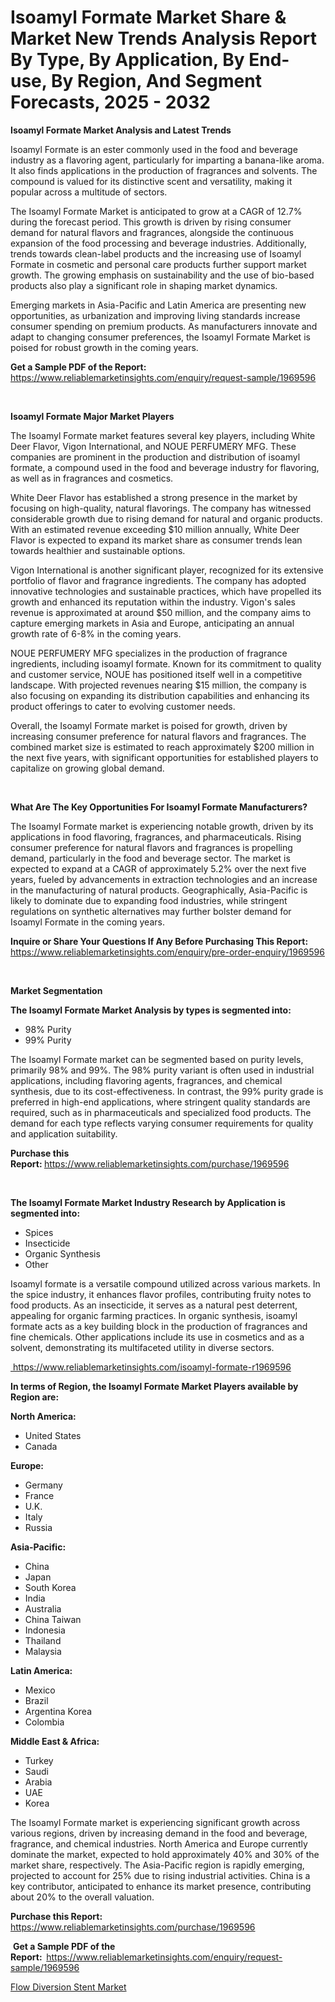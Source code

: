 <p><h1>Isoamyl Formate Market Share & Market New Trends Analysis Report By Type, By Application, By End-use, By Region, And Segment Forecasts, 2025 - 2032</h1></p><p><strong>Isoamyl Formate Market Analysis and Latest Trends</strong></p>
<p><p>Isoamyl Formate is an ester commonly used in the food and beverage industry as a flavoring agent, particularly for imparting a banana-like aroma. It also finds applications in the production of fragrances and solvents. The compound is valued for its distinctive scent and versatility, making it popular across a multitude of sectors.</p><p>The Isoamyl Formate Market is anticipated to grow at a CAGR of 12.7% during the forecast period. This growth is driven by rising consumer demand for natural flavors and fragrances, alongside the continuous expansion of the food processing and beverage industries. Additionally, trends towards clean-label products and the increasing use of Isoamyl Formate in cosmetic and personal care products further support market growth. The growing emphasis on sustainability and the use of bio-based products also play a significant role in shaping market dynamics.</p><p>Emerging markets in Asia-Pacific and Latin America are presenting new opportunities, as urbanization and improving living standards increase consumer spending on premium products. As manufacturers innovate and adapt to changing consumer preferences, the Isoamyl Formate Market is poised for robust growth in the coming years.</p></p>
<p><strong>Get a Sample PDF of the Report:&nbsp;</strong> <a href="https://www.reliablemarketinsights.com/enquiry/request-sample/1969596?utm_campaign=3033&utm_medium=2&utm_source=Github&utm_content=ia&utm_term=01042025&utm_id=isoamyl-formate">https://www.reliablemarketinsights.com/enquiry/request-sample/1969596</a></p>
<p>&nbsp;</p>
<p><strong>Isoamyl Formate Major Market Players</strong></p>
<p><p>The Isoamyl Formate market features several key players, including White Deer Flavor, Vigon International, and NOUE PERFUMERY MFG. These companies are prominent in the production and distribution of isoamyl formate, a compound used in the food and beverage industry for flavoring, as well as in fragrances and cosmetics.</p><p>White Deer Flavor has established a strong presence in the market by focusing on high-quality, natural flavorings. The company has witnessed considerable growth due to rising demand for natural and organic products. With an estimated revenue exceeding $10 million annually, White Deer Flavor is expected to expand its market share as consumer trends lean towards healthier and sustainable options.</p><p>Vigon International is another significant player, recognized for its extensive portfolio of flavor and fragrance ingredients. The company has adopted innovative technologies and sustainable practices, which have propelled its growth and enhanced its reputation within the industry. Vigon's sales revenue is approximated at around $50 million, and the company aims to capture emerging markets in Asia and Europe, anticipating an annual growth rate of 6-8% in the coming years.</p><p>NOUE PERFUMERY MFG specializes in the production of fragrance ingredients, including isoamyl formate. Known for its commitment to quality and customer service, NOUE has positioned itself well in a competitive landscape. With projected revenues nearing $15 million, the company is also focusing on expanding its distribution capabilities and enhancing its product offerings to cater to evolving customer needs.</p><p>Overall, the Isoamyl Formate market is poised for growth, driven by increasing consumer preference for natural flavors and fragrances. The combined market size is estimated to reach approximately $200 million in the next five years, with significant opportunities for established players to capitalize on growing global demand.</p></p>
<p>&nbsp;</p>
<p><strong>What Are The Key Opportunities For Isoamyl Formate Manufacturers?</strong></p>
<p><p>The Isoamyl Formate market is experiencing notable growth, driven by its applications in food flavoring, fragrances, and pharmaceuticals. Rising consumer preference for natural flavors and fragrances is propelling demand, particularly in the food and beverage sector. The market is expected to expand at a CAGR of approximately 5.2% over the next five years, fueled by advancements in extraction technologies and an increase in the manufacturing of natural products. Geographically, Asia-Pacific is likely to dominate due to expanding food industries, while stringent regulations on synthetic alternatives may further bolster demand for Isoamyl Formate in the coming years.</p></p>
<p><strong>Inquire or Share Your Questions If Any Before Purchasing This Report:</strong> <a href="https://www.reliablemarketinsights.com/enquiry/pre-order-enquiry/1969596?utm_campaign=3033&utm_medium=2&utm_source=Github&utm_content=ia&utm_term=01042025&utm_id=isoamyl-formate">https://www.reliablemarketinsights.com/enquiry/pre-order-enquiry/1969596</a></p>
<p>&nbsp;</p>
<p><strong>Market Segmentation</strong></p>
<p><strong>The Isoamyl Formate Market Analysis by types is segmented into:</strong></p>
<p><ul><li>98% Purity</li><li>99% Purity</li></ul></p>
<p><p>The Isoamyl Formate market can be segmented based on purity levels, primarily 98% and 99%. The 98% purity variant is often used in industrial applications, including flavoring agents, fragrances, and chemical synthesis, due to its cost-effectiveness. In contrast, the 99% purity grade is preferred in high-end applications, where stringent quality standards are required, such as in pharmaceuticals and specialized food products. The demand for each type reflects varying consumer requirements for quality and application suitability.</p></p>
<p><strong>Purchase this Report:&nbsp;</strong><a href="https://www.reliablemarketinsights.com/purchase/1969596?utm_campaign=3033&utm_medium=2&utm_source=Github&utm_content=ia&utm_term=01042025&utm_id=isoamyl-formate">https://www.reliablemarketinsights.com/purchase/1969596</a></p>
<p>&nbsp;</p>
<p><strong>The Isoamyl Formate Market Industry Research by Application is segmented into:</strong></p>
<p><ul><li>Spices</li><li>Insecticide</li><li>Organic Synthesis</li><li>Other</li></ul></p>
<p><p>Isoamyl formate is a versatile compound utilized across various markets. In the spice industry, it enhances flavor profiles, contributing fruity notes to food products. As an insecticide, it serves as a natural pest deterrent, appealing for organic farming practices. In organic synthesis, isoamyl formate acts as a key building block in the production of fragrances and fine chemicals. Other applications include its use in cosmetics and as a solvent, demonstrating its multifaceted utility in diverse sectors.</p></p>
<p><a href="https://www.reliablemarketinsights.com/isoamyl-formate-r1969596?utm_campaign=3033&utm_medium=2&utm_source=Github&utm_content=ia&utm_term=01042025&utm_id=isoamyl-formate">&nbsp;https://www.reliablemarketinsights.com/isoamyl-formate-r1969596</a></p>
<p><strong>In terms of Region, the Isoamyl Formate Market Players available by Region are:</strong></p>
<p>
    <p> <strong> North America: </strong>
        <ul>
            <li>United States</li>
            <li>Canada</li>
        </ul>
        </p> 
    <p> <strong> Europe: </strong>
        <ul>
            <li>Germany</li>
            <li>France</li>
            <li>U.K.</li>
            <li>Italy</li>
            <li>Russia</li>
        </ul>
        </p> 
    <p> <strong> Asia-Pacific: </strong>
        <ul>
            <li>China</li>
            <li>Japan</li>
            <li>South Korea</li>
            <li>India</li>
            <li>Australia</li>
            <li>China Taiwan</li>
            <li>Indonesia</li>
            <li>Thailand</li>
            <li>Malaysia</li>
        </ul>
        </p> 
    <p> <strong> Latin America: </strong>
        <ul>
            <li>Mexico</li>
            <li>Brazil</li>
            <li>Argentina Korea</li>
            <li>Colombia</li>
        </ul>
        </p> 
    <p> <strong> Middle East & Africa: </strong>
        <ul>
            <li>Turkey</li>
            <li>Saudi</li>
            <li>Arabia</li>
            <li>UAE</li>
            <li>Korea</li>
        </ul>
    </p>
    </p>
<p><p>The Isoamyl Formate market is experiencing significant growth across various regions, driven by increasing demand in the food and beverage, fragrance, and chemical industries. North America and Europe currently dominate the market, expected to hold approximately 40% and 30% of the market share, respectively. The Asia-Pacific region is rapidly emerging, projected to account for 25% due to rising industrial activities. China is a key contributor, anticipated to enhance its market presence, contributing about 20% to the overall valuation.</p></p>
<p><strong>Purchase this Report: </strong><a href="https://www.reliablemarketinsights.com/purchase/1969596?utm_campaign=3033&utm_medium=2&utm_source=Github&utm_content=ia&utm_term=01042025&utm_id=isoamyl-formate">https://www.reliablemarketinsights.com/purchase/1969596</a></p>
<p>&nbsp;<strong>Get a Sample PDF of the Report:&nbsp;&nbsp;</strong><a href="https://www.reliablemarketinsights.com/enquiry/request-sample/1969596?utm_campaign=3033&utm_medium=2&utm_source=Github&utm_content=ia&utm_term=01042025&utm_id=isoamyl-formate">https://www.reliablemarketinsights.com/enquiry/request-sample/1969596</a></p>
<p><strong></strong></p>
<p><p><a href="https://github.com/voetzeszuh/Market-Research-Report-List-1/blob/main/flow-diversion-stent-market.md?utm_campaign=3033&utm_medium=2&utm_source=Github&utm_content=ia&utm_term=01042025&utm_id=isoamyl-formate">Flow Diversion Stent Market</a></p></p>